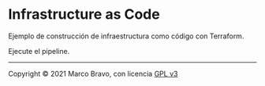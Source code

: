 # Infrastructure as Code

Ejemplo de construcción de infraestructura como código con Terraform.

Ejecute el pipeline.

---

Copyright &copy; 2021 Marco Bravo, con licencia [GPL v3](LICENSE)

